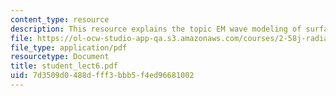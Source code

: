 ```yaml
---
content_type: resource
description: This resource explains the topic EM wave modeling of surfaces.
file: https://ol-ocw-studio-app-qa.s3.amazonaws.com/courses/2-58j-radiative-transfer-spring-2006/7d3509d0488dfff3bbb5f4ed96681002_student_lect6.pdf
file_type: application/pdf
resourcetype: Document
title: student_lect6.pdf
uid: 7d3509d0-488d-fff3-bbb5-f4ed96681002
---
```

